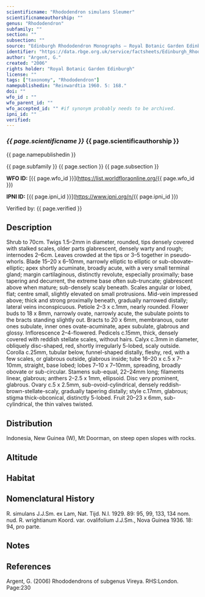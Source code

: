 ```yaml
---
scientificname: "Rhododendron simulans Sleumer"
scientificnameauthorship: ""
genus: "Rhododendron"
subfamily: ""
section: ""
subsection: ""
source: "Edinburgh Rhododendron Monographs – Royal Botanic Garden Edinburgh"
identifier: "https://data.rbge.org.uk/service/factsheets/Edinburgh_Rhododendron_Monographs.xhtml"
author: "Argent, G."
created: "2006"
rights holder: "Royal Botanic Garden Edinburgh"
license: ""
tags: ["taxonomy", "Rhododendron"]
namepublishedin: "Reinwardtia 1960. 5: 168."
doi: ""
wfo_id : ""
wfo_parent_id: ""
wfo_accepted_id: "" #if synonym probably needs to be archived.                      
ipni_id: ""
verified:
---
```

### _{{ page.scientificname }}_ {{ page.scientificauthorship }}
 {{ page.namepublishedin }}

{{ page.subfamily }} {{ page.section }} {{ page.subsection }}

**WFO ID:** [{{ page.wfo_id }}](https://list.worldfloraonline.org/{{ page.wfo_id }})

**IPNI ID:** [{{ page.ipni_id }}](https://www.ipni.org/n/{{ page.ipni_id }})

Verified by: {{ page.verified }}



## Description
Shrub to 70cm. Twigs 1.5–2mm in diameter, rounded, tips densely covered with stalked scales, older parts glabrescent, densely warty and rough; internodes 2–6cm. Leaves crowded at the tips or 3–5 together in pseudo­whorls. Blade 15–20 x 6–10mm, narrowly elliptic to elliptic or sub-obovate-elliptic; apex shortly acuminate, broadly acute, with a very small terminal gland; margin cartilaginous, distinctly revolute, especially proximally; base tapering and decurrent, the extreme base often sub-truncate; glabrescent above when mature; sub-densely scaly beneath. Scales angular or lobed, flat; centre small, slightly elevated on small protrusions. Mid-vein impressed above; thick and strong proximally beneath, gradually narrowed distally; lateral veins inconspicuous. Petiole 2–3 x c.1mm, nearly rounded. Flower buds to 18 x 8mm, narrowly ovate, narrowly acute, the subulate points to the bracts standing slightly out. Bracts to 20 x 6mm, membranous, outer ones subulate, inner ones ovate-acuminate, apex subulate, glabrous and glossy. Inflorescence 2–4-flowered. Pedicels c.15mm, thick, densely covered with reddish stellate scales, without hairs. Calyx c.3mm in diameter, obliquely disc-shaped, red, shortly irregularly 5-lobed, scaly outside. Corolla c.25mm, tubular below, funnel-shaped distally, fleshy, red, with a few scales, or glabrous outside, glabrous inside; tube 16–20 x c.5 x 7–10mm, straight, base lobed; lobes 7–10 x 7–10mm, spreading, broadly obovate or sub-circular. Stamens sub-equal, 22–24mm long; filaments linear, glabrous; anthers 2–2.5 x 1mm, ellipsoid. Disc very prominent, glabrous. Ovary c.5 x 2.5mm, sub-ovoid-cylindrical, densely reddish-brown-stellate-scaly, gradually tapering distally; style c.17mm, glabrous; stigma thick-obconical, distinctly 5-lobed. Fruit 20–23 x 6mm, sub-cylindrical, the thin valves twisted.

## Distribution
Indonesia, New Guinea (W), Mt Doorman, on steep open slopes with rocks.

## Altitude


## Habitat


## Nomenclatural History
R. simulans J.J.Sm. ex Lam, Nat. Tijd. N.I. 1929. 89: 95, 99, 133, 134 nom. nud. R. wrightianum Koord. var. ovalifolium J.J.Sm., Nova Guinea 1936. 18: 94, pro parte.
                       
## Notes


## References

Argent, G. (2006) Rhododendrons of subgenus Vireya. RHS:London. Page:230
